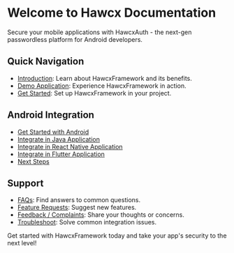 <!-- Cloudflare Web Analytics --><script defer src='https://static.cloudflareinsights.com/beacon.min.js' data-cf-beacon='{"token": "8198f457b3e440248e3af20729bd47c5"}'></script><!-- End Cloudflare Web Analytics -->
# Welcome to Hawcx Documentation

Secure your mobile applications with HawcxAuth - the next-gen passwordless platform for Android developers.

## Quick Navigation

- [Introduction](introduction.md): Learn about HawcxFramework and its benefits.
- [Demo Application](demo-application.md): Experience HawcxFramework in action.
- [Get Started](get-started.md): Set up HawcxFramework in your project.

## Android Integration

- [Get Started with Android](get-started.md)
- [Integrate in Java Application](android/java-integration.md)
- [Integrate in React Native Application](android/react-native-integration.md)
- [Integrate in Flutter Application](android/flutter-integration.md)
- [Next Steps](android/next-steps.md)

## Support

- [FAQs](faqs.md): Find answers to common questions.
- [Feature Requests](feature-requests.md): Suggest new features.
- [Feedback / Complaints](feedback.md): Share your thoughts or concerns.
- [Troubleshoot](troubleshoot.md): Solve common integration issues.

Get started with HawcxFramework today and take your app's security to the next level!

